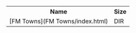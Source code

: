 <table>
<tr><th>Name</th><th>Size</th></tr>
<tr><td>
[FM Towns](FM Towns/index.html)
</td><td>DIR</td></tr>
</table>
